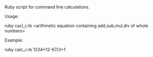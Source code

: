 Ruby script for command line calculations. 

Usage:

ruby cacl_r.rb <arithmetic equation containing add,sub,mul,div of whole numbers>

Example:

ruby calc_r.rb 1234*12-67/3+1
